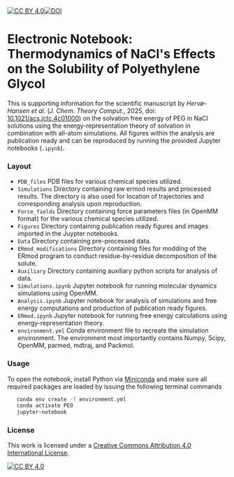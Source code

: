 [![CC BY 4.0][cc-by-shield]][cc-by][![DOI](https://zenodo.org/badge/DOI/10.5281/zenodo.12603996.svg)](https://doi.org/10.5281/zenodo.12603996)

# Electronic Notebook: Thermodynamics of NaCl's Effects on the Solubility of Polyethylene Glycol 

This is supporting information for the scientific manuscript by _Hervø-Hansen et al._ (_J. Chem. Theory Comput._, 2025, doi: [10.1021/acs.jctc.4c01000](https://doi.org/10.1021/acs.jctc.4c01000)) on the solvation free energy of PEG in NaCl solutions using the energy-representation theory of solvation in combination with all-atom simulations. All figures within the analysis are publication ready and can be reproduced by running the provided Jupyter notebooks (`.ipynb`). 

### Layout
- `PDB_files` PDB files for various chemical species utilized.
- `Simulations` Directory containing raw ermod results and processed results. The directory is also used for location of trajectories and corresponding analysis upon reproduction.
- `Force_fields` Directory containing force parameters files (in OpenMM format) for the various chemical species utilized.
- `Figures` Directory containing publication ready figures and images imported in the Juypter notebooks.
- `Data` Directory containing pre-processed data.
- `ERmod_modifications` Directory containing files for modding of the ERmod program to conduct residue-by-residue decomposition of the solute.
- `Auxiliary` Directory containing auxiliary python scripts for analysis of data.
- `Simulations.ipynb` Jupyter notebook for running molecular dynamics simulations using OpenMM.
- `Analysis.ipynb` Jupyter notebook for analysis of simulations and free energy computations and production of publication ready figures.
- `ERmod.ipynb` Jupyter notebook for running free energy calculations using energy-representation theory.
- `environment.yml` Conda environment file to recreate the simulation environment. The environment most importantly contains Numpy, Scipy, OpenMM, parmed, mdtraj, and Packmol.

### Usage
To open the notebook, install Python via [Miniconda](https://conda.io/miniconda.html) and make sure all required packages are loaded by issuing the following terminal commands
```bash
   conda env create -f environment.yml
   conda activate PEO
   jupyter-notebook
```

### License
This work is licensed under a
[Creative Commons Attribution 4.0 International License][cc-by].

[![CC BY 4.0][cc-by-image]][cc-by]

[cc-by]: http://creativecommons.org/licenses/by/4.0/
[cc-by-image]: https://i.creativecommons.org/l/by/4.0/88x31.png
[cc-by-shield]: https://img.shields.io/badge/License-CC%20BY%204.0-lightgrey.svg
